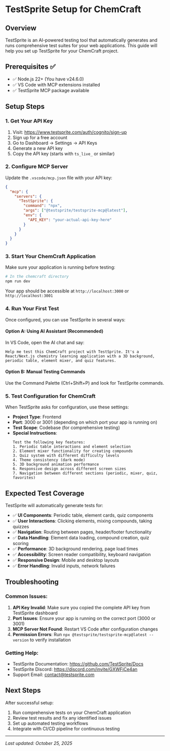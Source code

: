 # TestSprite Setup for ChemCraft

## Overview
TestSprite is an AI-powered testing tool that automatically generates and runs comprehensive test suites for your web applications. This guide will help you set up TestSprite for your ChemCraft project.

## Prerequisites ✅
- ✅ Node.js 22+ (You have v24.6.0)
- ✅ VS Code with MCP extensions installed
- ✅ TestSprite MCP package available

## Setup Steps

### 1. Get Your API Key
1. Visit: https://www.testsprite.com/auth/cognito/sign-up
2. Sign up for a free account
3. Go to Dashboard → Settings → API Keys
4. Generate a new API key
5. Copy the API key (starts with `ts_live_` or similar)

### 2. Configure MCP Server
Update the `.vscode/mcp.json` file with your API key:

```json
{
  "mcp": {
    "servers": {
      "TestSprite": {
        "command": "npx",
        "args": ["@testsprite/testsprite-mcp@latest"],
        "env": {
          "API_KEY": "your-actual-api-key-here"
        }
      }
    }
  }
}
```

### 3. Start Your ChemCraft Application
Make sure your application is running before testing:

```bash
# In the chemcraft directory
npm run dev
```

Your app should be accessible at `http://localhost:3000` or `http://localhost:3001`

### 4. Run Your First Test
Once configured, you can use TestSprite in several ways:

#### Option A: Using AI Assistant (Recommended)
In VS Code, open the AI chat and say:
```
Help me test this ChemCraft project with TestSprite. It's a React/Next.js chemistry learning application with a 3D background, periodic table, element mixer, and quiz features.
```

#### Option B: Manual Testing Commands
Use the Command Palette (Ctrl+Shift+P) and look for TestSprite commands.

### 5. Test Configuration for ChemCraft
When TestSprite asks for configuration, use these settings:

- **Project Type**: Frontend
- **Port**: 3000 or 3001 (depending on which port your app is running on)
- **Test Scope**: Codebase (for comprehensive testing)
- **Special Instructions**: 
  ```
  Test the following key features:
  1. Periodic table interactions and element selection
  2. Element mixer functionality for creating compounds
  3. Quiz system with different difficulty levels
  4. Theme consistency (dark mode)
  5. 3D background animation performance
  6. Responsive design across different screen sizes
  7. Navigation between different sections (periodic, mixer, quiz, favorites)
  ```

## Expected Test Coverage
TestSprite will automatically generate tests for:

- ✅ **UI Components**: Periodic table, element cards, quiz components
- ✅ **User Interactions**: Clicking elements, mixing compounds, taking quizzes
- ✅ **Navigation**: Routing between pages, header/footer functionality
- ✅ **Data Handling**: Element data loading, compound creation, quiz scoring
- ✅ **Performance**: 3D background rendering, page load times
- ✅ **Accessibility**: Screen reader compatibility, keyboard navigation
- ✅ **Responsive Design**: Mobile and desktop layouts
- ✅ **Error Handling**: Invalid inputs, network failures

## Troubleshooting

### Common Issues:
1. **API Key Invalid**: Make sure you copied the complete API key from TestSprite dashboard
2. **Port Issues**: Ensure your app is running on the correct port (3000 or 3001)
3. **MCP Server Not Found**: Restart VS Code after configuration changes
4. **Permission Errors**: Run `npx @testsprite/testsprite-mcp@latest --version` to verify installation

### Getting Help:
- TestSprite Documentation: https://github.com/TestSprite/Docs
- TestSprite Discord: https://discord.com/invite/GXWFjCe4an
- Support Email: contact@testsprite.com

## Next Steps
After successful setup:
1. Run comprehensive tests on your ChemCraft application
2. Review test results and fix any identified issues
3. Set up automated testing workflows
4. Integrate with CI/CD pipeline for continuous testing

---
*Last updated: October 25, 2025*